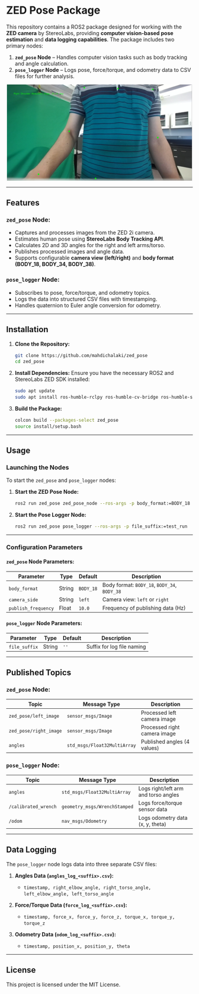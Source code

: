 # ZED Pose Package

This repository contains a ROS2 package designed for working with the **ZED camera** by StereoLabs, providing **computer vision-based pose estimation** and **data logging capabilities**. The package includes two primary nodes:

1. **`zed_pose` Node** – Handles computer vision tasks such as body tracking and angle calculation.
2. **`pose_logger` Node** – Logs pose, force/torque, and odometry data to CSV files for further analysis.

<p align="center">
  <img src="Detected_Pose.png" alt="Detected_Pose" width="500">
</p>


---

## Features

### `zed_pose` Node:
- Captures and processes images from the ZED 2i camera.
- Estimates human pose using **StereoLabs Body Tracking API**.
- Calculates 2D and 3D angles for the right and left arms/torso.
- Publishes processed images and angle data.
- Supports configurable **camera view (left/right)** and **body format (BODY_18, BODY_34, BODY_38)**.

### `pose_logger` Node:
- Subscribes to pose, force/torque, and odometry topics.
- Logs the data into structured CSV files with timestamping.
- Handles quaternion to Euler angle conversion for odometry.

---

## Installation

1. **Clone the Repository:**
   ```bash
   git clone https://github.com/mahdichalaki/zed_pose
   cd zed_pose

2. **Install Dependencies:** Ensure you have the necessary ROS2 and StereoLabs ZED SDK installed:
	```bash
	sudo apt update
	sudo apt install ros-humble-rclpy ros-humble-cv-bridge ros-humble-sensor-msgs ros-humble-nav-msgs ros-humble-std-msgs

3. **Build the Package:**
	```bash
	colcon build --packages-select zed_pose
	source install/setup.bash
	
---

## Usage

### Launching the Nodes

To start the `zed_pose` and `pose_logger` nodes:

1. **Start the ZED Pose Node:**
   ```bash
   ros2 run zed_pose zed_pose_node --ros-args -p body_format:=BODY_18 -p camera_side:=left -p publish_frequency:=10.0

2. **Start the Pose Logger Node:**
	```bash
	ros2 run zed_pose pose_logger --ros-args -p file_suffix:=test_run
	
---

### Configuration Parameters

#### `zed_pose` Node Parameters:

| Parameter          | Type   | Default   | Description                                   |
|-------------------|--------|-----------|-----------------------------------------------|
| `body_format`      | String | `BODY_18`  | Body format: `BODY_18`, `BODY_34`, `BODY_38`  |
| `camera_side`      | String | `left`     | Camera view: `left` or `right`                |
| `publish_frequency`| Float  | `10.0`     | Frequency of publishing data (Hz)             |

#### `pose_logger` Node Parameters:

| Parameter    | Type   | Default | Description                         |
|--------------|--------|---------|-------------------------------------|
| `file_suffix`| String | `''`    | Suffix for log file naming          |

---

## Published Topics

### `zed_pose` Node:

| Topic                      | Message Type                | Description                          |
|----------------------------|-----------------------------|--------------------------------------|
| `zed_pose/left_image`       | `sensor_msgs/Image`          | Processed left camera image         |
| `zed_pose/right_image`      | `sensor_msgs/Image`          | Processed right camera image        |
| `angles`                    | `std_msgs/Float32MultiArray` | Published angles (4 values)          |

### `pose_logger` Node:

| Topic              | Message Type                  | Description                            |
|--------------------|-------------------------------|----------------------------------------|
| `angles`            | `std_msgs/Float32MultiArray`   | Logs right/left arm and torso angles   |
| `/calibrated_wrench`| `geometry_msgs/WrenchStamped` | Logs force/torque sensor data          |
| `/odom`             | `nav_msgs/Odometry`           | Logs odometry data (x, y, theta)       |

---

## Data Logging

The `pose_logger` node logs data into three separate CSV files:

1. **Angles Data (`angles_log_<suffix>.csv`):**
   - `timestamp, right_elbow_angle, right_torso_angle, left_elbow_angle, left_torso_angle`

2. **Force/Torque Data (`force_log_<suffix>.csv`):**
   - `timestamp, force_x, force_y, force_z, torque_x, torque_y, torque_z`

3. **Odometry Data (`odom_log_<suffix>.csv`):**
   - `timestamp, position_x, position_y, theta`

---

## License

This project is licensed under the MIT License.




